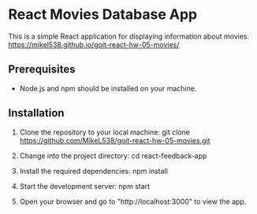 # React Movies Database App

This is a simple React application for displaying information about movies.
https://mikel538.github.io/goit-react-hw-05-movies/

## Prerequisites

- Node.js and npm should be installed on your machine.

## Installation

1. Clone the repository to your local machine: git clone
   https://github.com/MikeL538/goit-react-hw-05-movies.git

2. Change into the project directory: cd react-feedback-app

3. Install the required dependencies: npm install

4. Start the development server: npm start

5. Open your browser and go to "http://localhost:3000" to view the app.
